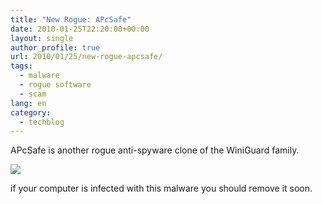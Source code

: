 ```yaml
---
title: "New Rogue: APcSafe"
date: 2010-01-25T22:20:00+00:00
layout: single
author_profile: true
url: 2010/01/25/new-rogue-apcsafe/
tags:
  - malware
  - rogue software
  - scam
lang: en
category: 
  - techblog
---
```

APcSafe is another rogue anti-spyware clone of the WiniGuard family.

[![](http://2.bp.blogspot.com/_vaUVXcmC3OI/S14R9vIPPBI/AAAAAAAAAwA/VvPipadRnJE/s640/apcsafe.jpg)](http://2.bp.blogspot.com/_vaUVXcmC3OI/S14R9vIPPBI/AAAAAAAAAwA/VvPipadRnJE/s1600-h/apcsafe.jpg)

if your computer is infected with this malware you should remove it soon.